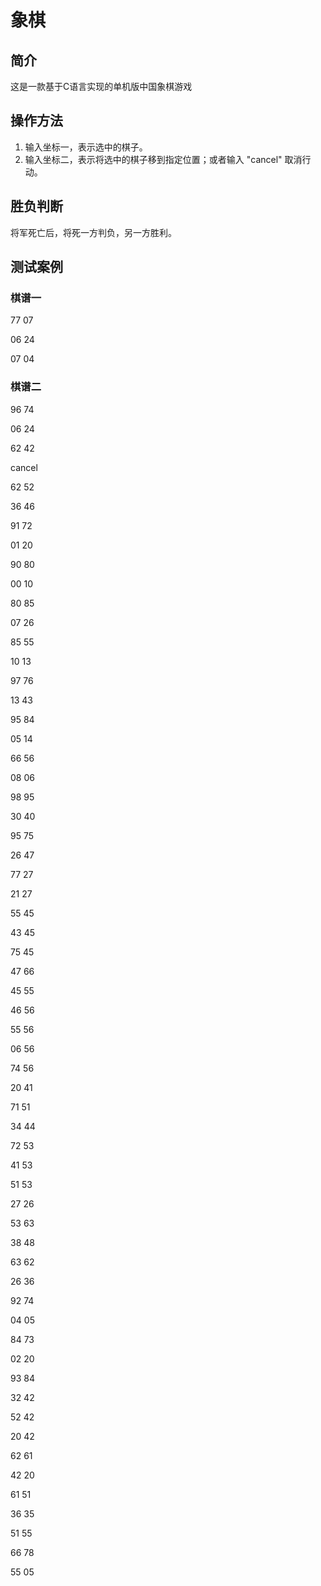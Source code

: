 # 象棋

## 简介

这是一款基于C语言实现的单机版中国象棋游戏

## 操作方法

1. 输入坐标一，表示选中的棋子。
2. 输入坐标二，表示将选中的棋子移到指定位置；或者输入 "cancel" 取消行动。

## 胜负判断

将军死亡后，将死一方判负，另一方胜利。

## 测试案例

### 棋谱一

77 07

06 24

07 04

### 棋谱二

96 74

06 24

62 42

cancel

62 52

36 46

91 72

01 20

90 80

00 10

80 85

07 26

85 55

10 13

97 76

13 43

95 84

05 14

66 56

08 06

98 95

30 40

95 75

26 47

77 27

21 27

55 45

43 45

75 45

47 66

45 55

46 56

55 56

06 56

74 56

20 41

71 51

34 44

72 53

41 53

51 53

27 26

53 63

38 48

63 62

26 36

92 74

04 05

84 73

02 20

93 84

32 42

52 42

20 42

62 61

42 20

61 51

36 35

51 55

66 78

55 05

